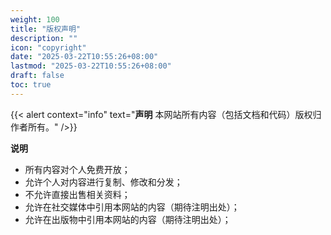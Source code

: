 ```yaml
---
weight: 100
title: "版权声明"
description: ""
icon: "copyright"
date: "2025-03-22T10:55:26+08:00"
lastmod: "2025-03-22T10:55:26+08:00"
draft: false
toc: true
---
```


{{< alert context="info" text="**声明** 本网站所有内容（包括文档和代码）版权归作者所有。" />}}

**说明**

* 所有内容对个人免费开放；
* 允许个人对内容进行复制、修改和分发；
* 不允许直接出售相关资料；
* 允许在社交媒体中引用本网站的内容（期待注明出处）；
* 允许在出版物中引用本网站的内容（期待注明出处）；